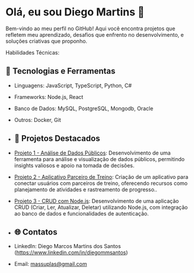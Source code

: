 # Olá, eu sou Diego Martins 👋
Bem-vindo ao meu perfil no GitHub! Aqui você encontra projetos que refletem meu aprendizado, desafios que enfrento no desenvolvimento, e soluções criativas que proponho.

Habilidades Técnicas:
## 🔧 Tecnologias e Ferramentas
- Linguagens: JavaScript, TypeScript, Python, C#
- Frameworks: Node.js, React
- Banco de Dados: MySQL, PostgreSQL, Mongodb, Oracle
- Outros: Docker, Git

- ## 🚀 Projetos Destacados
- [Projeto 1 - Análise de Dados Públicos](#): Desenvolvimento de uma ferramenta para análise e visualização de dados públicos, permitindo insights valiosos e apoio na tomada de decisões.
- [Projeto 2 - Aplicativo Parceiro de Treino](#): Criação de um aplicativo para conectar usuários com parceiros de treino, oferecendo recursos como planejamento de atividades e rastreamento de progresso..
- [Projeto 3 - CRUD com Node.js](#): Desenvolvimento de uma aplicação CRUD (Criar, Ler, Atualizar, Deletar) utilizando Node.js, com integração ao banco de dados e funcionalidades de autenticação.

- ## 🌐 Contatos
- LinkedIn: Diego Marcos Martins dos Santos (https://www.linkedin.com/in/diegommsantos)
- Email: massuplas@gmail.com



